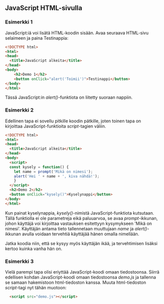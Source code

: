## JavaScript HTML-sivulla

### Esimerkki 1
JavaScript:iä voi lisätä HTML-koodin sisään. Avaa seuraava HTML-sivu selaimeen ja paina Testinappia:

```html
<!DOCTYPE html>
<html>
<head>
  <title>JavaScript alkeita</title>
</head>
<body>
    <h2>Demo 1</h2>
    <button onClick="alert('Toimii')">Testinappi</button>
</body>
</html>
```

Tässä JavaScript:in *alert()*-funktiota on liitetty suoraan nappiin. 

### Esimerkki 2

Edellinen tapa ei sovellu pitkille koodin pätkille, joten toinen tapa on kirjoittaa JavaScript-funktioita *script*-tagien väliin.

```html
<!DOCTYPE html>
<html>
<head>
  <title>JavaScript alkeita</title>
</head>
<body>
  <script>
  const kysely = function() {
    let name = prompt('Mikä on nimesi');
    alert('Hei ' + name + ', kiva nähdä!');
    }
  </script>
  <h2>Demo 2</h2>
  <button onClick="kysely()">Kyselynappi</button>
</body>
</html>
```

Kun painat kyselynappia, *kysely()*-nimistä JavaScript-funktiota kutsutaan. Tällä funktiolla ei ole parametreja eikä paluuarvoa, se avaa *prompt*-ikkunan, johon käyttäjä voi kirjoittaa vastauksen esitettyyn kysymykseen 'Mikä on nimesi'. Käyttäjän antama tieto tallennetaan muuttujaan *name* ja *alert()*-ikkunan avulla voidaan tervehtiä käyttäjää hänen omalla nimellään.

Jatka koodia niin, että se kysyy myös käyttäjän ikää, ja tervehtimisen lisäksi kertoo kuinka vanha hän on.

### Esimerkki 3

Vielä parempi tapa olisi eriyttää JavaScript-koodi omaan tiedostoonsa. Siirrä edellisen kohdan JavaScript-koodi omaan tiedostoonsa *demo.js* ja tallenna se samaan hakemistoon html-tiedoston kanssa. Muuta html-tiedoston *script*-tagi nyt tähän muotoon:

```html
  <script src="demo.js"></script>
```